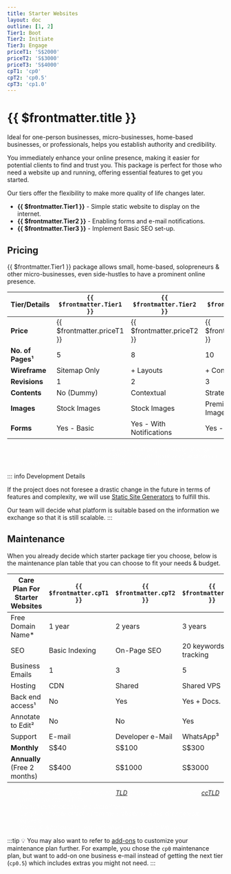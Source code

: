 ```yaml
---
title: Starter Websites
layout: doc
outline: [1, 2]
Tier1: Boot
Tier2: Initiate
Tier3: Engage
priceT1: 'S$2000'
priceT2: 'S$3000'
priceT3: 'S$4000'
cpT1: 'cp0'
cpT2: 'cp0.5'
cpT3: 'cp1.0'
---
```


# {{ $frontmatter.title }}

Ideal for one-person businesses, micro-businesses, home-based businesses, or professionals, helps you establish authority and credibility.

You immediately enhance your online presence, making it easier for potential clients to find and trust you. This package is perfect for those who need a website up and running, offering essential features to get you started.

Our tiers offer the flexibility to make more quality of life changes later.

- **{{ $frontmatter.Tier1 }}** - Simple static website to display on the internet.
- **{{ $frontmatter.Tier2 }}** - Enabling forms and e-mail notifications.
- **{{ $frontmatter.Tier3 }}** - Implement Basic SEO set-up.

<!-- package details -->
## Pricing

{{ $frontmatter.Tier1 }} package allows small, home-based, solopreneurs & other micro-businesses, even side-hustles to have a prominent online presence.

| Tier/Details | `{{ $frontmatter.Tier1 }}`                        | `{{ $frontmatter.Tier2 }}`               | `{{ $frontmatter.Tier3 }}`                |
|-----------------|---------------------------------|----------------------------|---------------------------|
| **Price**       | {{ $frontmatter.priceT1 }}      | {{ $frontmatter.priceT2 }} | {{ $frontmatter.priceT3 }}|
| **No. of Pages¹**| 5                              | 8                          | 10                        |
| **Wireframe**   | Sitemap Only                    | + Layouts                  | + Contents                |
| **Revisions**   | 1                               | 2                          | 3                         |
| **Contents**    | No (Dummy)                      | Contextual                 | Strategized               |
| **Images**      | Stock Images                    | Stock Images               | Premium Stock Images      |
| **Forms**       | Yes - Basic                     | Yes - With Notifications   | Yes - Custom              |

<ul style="color: rgba(255, 255, 255, 0.6); font-size: 14px; line-height: 1rem; list-style-type: none">
  <li><i>¹Choose either `single scroll` website or `multipage` website. If single scroll, each section is limited to 850px in height, number of sections is equals to the number of pages indicated in the table.</i></li>
</ul>

::: info Development Details

If the project does not foresee a drastic change in the future in terms of features and complexity, we will use [Static Site Generators](https://jamstack.org/generators/) to fulfill this.

Our team will decide what platform is suitable based on the information we exchange so that it is still scalable.
:::
<!-- End of tier one package detail -->

## Maintenance

When you already decide which starter package tier you choose, below is the maintenance plan table that you can choose to fit your needs & budget.

| **Care Plan For Starter Websites** | `{{ $frontmatter.cpT1 }}`          | `{{ $frontmatter.cpT2 }}`                  | `{{ $frontmatter.cpT3 }}`                  |
|------------------------------------|---------------|-------------------------|-------------------------|
| Free Domain Name*                  | 1 year        | 2 years                 | 3 years                 |
| SEO                   | Basic Indexing        | On-Page SEO                | 20 keywords tracking                |
| Business Emails                    | 1             | 3                       | 5                       |
| Hosting                            | CDN           | Shared                  | Shared VPS              |
| Back end access¹                  | No            | Yes                     | Yes + Docs.   |
| Annotate to Edit²                | No            | No                      | Yes                     |
| Support                           | E-mail| Developer e-Mail | WhatsApp³         |
| **Monthly**                        | S$40          | S$100                   | S$300                   |
| **Annually** (Free 2 months)       | S$400         | S$1000                  | S$3000                  |

<ul style="color: rgba(255, 255, 255, 0.6); font-size: 14px; line-height: 1rem; list-style-type: none">
    <li><i>*Renews at S$25/year for regular <a href="/introduction/glossaries/#tld">TLD</a> or S$65/year for country <a href="/introduction/glossaries/#tld">ccTLD</a>. Contact for other TLDs.</i></li>
    <li><i>¹We will automatically use WordPress.</i></li>
    <li><i>²Simply annotate directly from the website to make change/edit requests.</i></li>
    <li><i>³General WhatsApp group. Not direct developer's WhatsApp.</i></li>
</ul>

:::tip 💡
You may also want to refer to [add-ons](#) to customize your maintenance plan further. For example, you chose the `cp0` maintenance plan, but want to add-on one business e-mail instead of getting the next tier (`cp0.5`) which includes extras you might not need. 
:::
